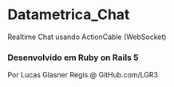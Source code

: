 # Datametrica_Chat
Realtime Chat usando ActionCable (WebSocket)

### Desenvolvido em Ruby on Rails 5
Por Lucas Glasner Regis   @ GitHub.com/LGR3